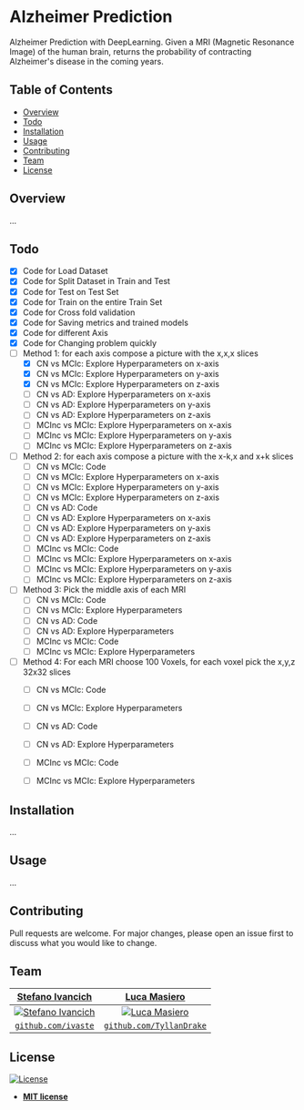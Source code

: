 # Alzheimer Prediction
Alzheimer Prediction with DeepLearning.
Given a MRI (Magnetic Resonance Image) of the human brain, returns the probability of contracting Alzheimer's disease in the coming years. 

## Table of Contents
- [Overview](#overview)
- [Todo](#todo)
- [Installation](#installation)
- [Usage](#usage)
- [Contributing](#contributing)
- [Team](#team)
- [License](#license)

## Overview

...

## Todo

- [x] Code for Load Dataset
- [x] Code for Split Dataset in Train and Test
- [x] Code for Test on Test Set
- [x] Code for Train on the entire Train Set
- [x] Code for Cross fold validation
- [x] Code for Saving metrics and trained models
- [x] Code for different Axis
- [x] Code for Changing problem quickly
- [ ] Method 1: for each axis compose a picture with the x,x,x slices
	- [x] CN vs MCIc: Explore Hyperparameters on x-axis
	- [x] CN vs MCIc: Explore Hyperparameters on y-axis
	- [x] CN vs MCIc: Explore Hyperparameters on z-axis
	- [ ] CN vs AD: Explore Hyperparameters on x-axis
	- [ ] CN vs AD: Explore Hyperparameters on y-axis
	- [ ] CN vs AD: Explore Hyperparameters on z-axis
	- [ ] MCInc vs MCIc: Explore Hyperparameters on x-axis
	- [ ] MCInc vs MCIc: Explore Hyperparameters on y-axis
	- [ ] MCInc vs MCIc: Explore Hyperparameters on z-axis
- [ ] Method 2: for each axis compose a picture with the x-k,x and x+k slices
	- [ ] CN vs MCIc: Code
	- [ ] CN vs MCIc: Explore Hyperparameters on x-axis
	- [ ] CN vs MCIc: Explore Hyperparameters on y-axis
	- [ ] CN vs MCIc: Explore Hyperparameters on z-axis
	- [ ] CN vs AD: Code
	- [ ] CN vs AD: Explore Hyperparameters on x-axis
	- [ ] CN vs AD: Explore Hyperparameters on y-axis
	- [ ] CN vs AD: Explore Hyperparameters on z-axis
	- [ ] MCInc vs MCIc: Code
	- [ ] MCInc vs MCIc: Explore Hyperparameters on x-axis
	- [ ] MCInc vs MCIc: Explore Hyperparameters on y-axis
	- [ ] MCInc vs MCIc: Explore Hyperparameters on z-axis
- [ ] Method 3: Pick the middle axis of each MRI
	- [ ] CN vs MCIc: Code
	- [ ] CN vs MCIc: Explore Hyperparameters
	- [ ] CN vs AD: Code
	- [ ] CN vs AD: Explore Hyperparameters
	- [ ] MCInc vs MCIc: Code
	- [ ] MCInc vs MCIc: Explore Hyperparameters
- [ ] Method 4: For each MRI choose 100 Voxels, for each voxel pick the x,y,z 32x32 slices
	- [ ] CN vs MCIc: Code
	- [ ] CN vs MCIc: Explore Hyperparameters
	- [ ] CN vs AD: Code
	- [ ] CN vs AD: Explore Hyperparameters
	- [ ] MCInc vs MCIc: Code
	- [ ] MCInc vs MCIc: Explore Hyperparameters


## Installation

...

## Usage

...

## Contributing
Pull requests are welcome. For major changes, please open an issue first to discuss what you would like to change.


## Team
| <a href="https://stefanoivancich.com" target="_blank">**Stefano Ivancich**</a> | <a href="https://github.com/TyllanDrake" target="_blank">**Luca Masiero**</a> |
| :---: |:---:|
| [![Stefano Ivancich](https://avatars1.githubusercontent.com/u/36710626?s=200&v=4)](https://stefanoivancich.com)    | [![Luca Masiero](https://avatars1.githubusercontent.com/u/48916928?s=200&v=4?s=200)](https://github.com/TyllanDrake) |
| <a href="https://github.com/ivaste" target="_blank">`github.com/ivaste`</a> | <a href="https://github.com/TyllanDrake" target="_blank">`github.com/TyllanDrake`</a> |

## License
[![License](http://img.shields.io/:license-mit-blue.svg?style=flat-square)](http://badges.mit-license.org)

- **[MIT license](http://opensource.org/licenses/mit-license.php)**
